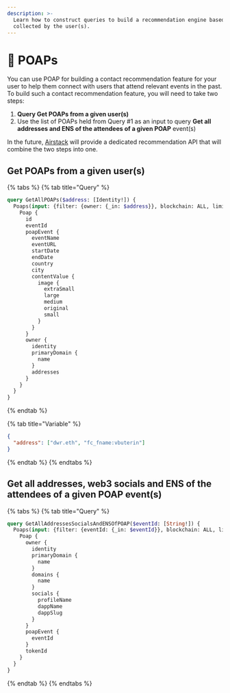 ```yaml
---
description: >-
  Learn how to construct queries to build a recommendation engine based on POAPs
  collected by the user(s).
---
```


# 🎫 POAPs

You can use POAP for building a contact recommendation feature for your user to help them connect with users that attend relevant events in the past. To build such a contact recommendation feature, you will need to take two steps:

1. **Query Get POAPs from a given user(s)**
2. Use the list of POAPs held from Query #1 as an input to query **Get all addresses and ENS of the attendees of a given POAP** event(s)

In the future, [Airstack](https://www.airstack.xyz/) will provide a dedicated recommendation API that will combine the two steps into one.

## Get POAPs from a given user(s)

{% tabs %}
{% tab title="Query" %}
```graphql
query GetAllPOAPs($address: [Identity!]) {
  Poaps(input: {filter: {owner: {_in: $address}}, blockchain: ALL, limit: 10}) {
    Poap {
      id
      eventId
      poapEvent {
        eventName
        eventURL
        startDate
        endDate
        country
        city
        contentValue {
          image {
            extraSmall
            large
            medium
            original
            small
          }
        }
      }
      owner {
        identity
        primaryDomain {
          name
        }
        addresses
      }
    }
  }
}
```
{% endtab %}

{% tab title="Variable" %}
```json
{
  "address": ["dwr.eth", "fc_fname:vbuterin"]
}
```
{% endtab %}
{% endtabs %}

## Get all addresses, web3 socials and ENS of the attendees of a given POAP event(s)

{% tabs %}
{% tab title="Query" %}
```graphql
query GetAllAddressesSocialsAndENSOfPOAP($eventId: [String!]) {
  Poaps(input: {filter: {eventId: {_in: $eventId}}, blockchain: ALL, limit: 10}) {
    Poap {
      owner {
        identity
        primaryDomain {
          name
        }
        domains {
          name
        }
        socials {
          profileName
          dappName
          dappSlug
        }
      }
      poapEvent {
        eventId
      }
      tokenId
    }
  }
}
```
{% endtab %}
{% endtabs %}
